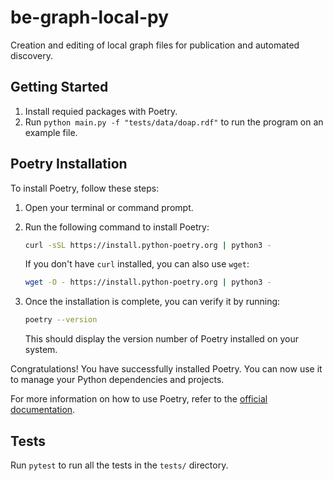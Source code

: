 # be-graph-local-py

Creation and editing of local graph files for publication and automated discovery.

## Getting Started

1. Install requied packages with Poetry.
2. Run `python main.py -f "tests/data/doap.rdf"` to run the program on an example file.

## Poetry Installation

To install Poetry, follow these steps:

1. Open your terminal or command prompt.
2. Run the following command to install Poetry:

    ```bash
    curl -sSL https://install.python-poetry.org | python3 -
    ```

    If you don't have `curl` installed, you can also use `wget`:

    ```bash
    wget -O - https://install.python-poetry.org | python3 -
    ```

3. Once the installation is complete, you can verify it by running:

    ```bash
    poetry --version
    ```

    This should display the version number of Poetry installed on your system.

Congratulations! You have successfully installed Poetry. You can now use it to manage your Python dependencies and projects.

For more information on how to use Poetry, refer to the [official documentation](https://python-poetry.org/docs/).

## Tests

Run `pytest` to run all the tests in the `tests/` directory.
